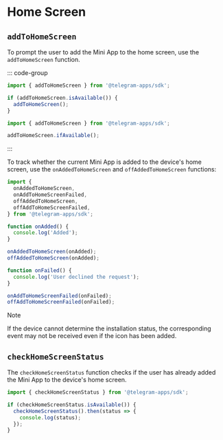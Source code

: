 # Home Screen

## `addToHomeScreen`

To prompt the user to add the Mini App to the home screen, use the `addToHomeScreen` function.

::: code-group

```ts [Using isAvailable]
import { addToHomeScreen } from '@telegram-apps/sdk';

if (addToHomeScreen.isAvailable()) {
  addToHomeScreen();
}
```

```ts [Using ifAvailable]
import { addToHomeScreen } from '@telegram-apps/sdk';

addToHomeScreen.ifAvailable();
```

:::

To track whether the current Mini App is added to the device's home screen, use
the `onAddedToHomeScreen` and `offAddedToHomeScreen` functions:

```ts
import {
  onAddedToHomeScreen,
  onAddToHomeScreenFailed,
  offAddedToHomeScreen,
  offAddToHomeScreenFailed,
} from '@telegram-apps/sdk';

function onAdded() {
  console.log('Added');
}

onAddedToHomeScreen(onAdded);
offAddedToHomeScreen(onAdded);

function onFailed() {
  console.log('User declined the request');
}

onAddToHomeScreenFailed(onFailed);
offAddToHomeScreenFailed(onFailed);
```

> [!NOTE]  
> If the device cannot determine the installation status, the corresponding event may not be
> received even if the icon has been added.

## `checkHomeScreenStatus`

The `checkHomeScreenStatus` function checks if the user has already added the Mini App to the
device's home screen.

```ts
import { checkHomeScreenStatus } from '@telegram-apps/sdk';

if (checkHomeScreenStatus.isAvailable()) {
  checkHomeScreenStatus().then(status => {
    console.log(status);
  });
}
```

